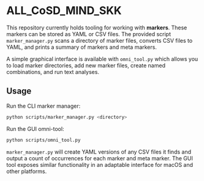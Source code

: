 # ALL_CoSD_MIND_SKK

This repository currently holds tooling for working with **markers**. These
markers can be stored as YAML or CSV files. The provided script
`marker_manager.py` scans a directory of marker files, converts CSV files to
YAML, and prints a summary of markers and meta markers.

A simple graphical interface is available with `omni_tool.py` which allows you
to load marker directories, add new marker files, create named combinations, and
run text analyses.

## Usage

Run the CLI marker manager:

```bash
python scripts/marker_manager.py <directory>
```

Run the GUI omni-tool:

```bash
python scripts/omni_tool.py
```

`marker_manager.py` will create YAML versions of any CSV files it finds and
output a count of occurrences for each marker and meta marker. The GUI tool
exposes similar functionality in an adaptable interface for macOS and other
platforms.
